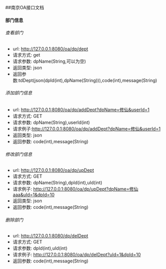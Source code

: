 ##南京OA接口文档

#### 部门信息

###### 查看部门


* url: http://127.0.0.1:8080/oa/dp/dept
* 请求方式: get
* 请求参数: dpName(String,可以为空)
* 返回类型: json
* 返回参数:tdDept(json(dpId(int),dpName(String))),code(int),message(String)

 
###### 添加部门信息
* url: http://127.0.0.1:8080/oa/dp/addDept?dpName=修仙&userId=1
* 请求方式: GET
* 请求参数: dpName(String),userId(int)
* 请求例子:http://127.0.0.1:8080/oa/dp/addDept?dpName=修仙&userId=1
* 返回类型: json
* 返回参数: code(int),message(String)


###### 修改部门信息
* url: http://127.0.0.1:8080/oa/dp/upDept
* 请求方式: GET
* 请求参数: dpName(String),dpId(int),uId(int)
* 请求例子: http://127.0.0.1:8080/oa/dp/upDept?dpName=修仙aaa&uId=1&dpId=10
* 返回类型: json
* 返回参数: code(int),message(String)

###### 删除部门
* url: http://127.0.0.1:8080/dp/delDept
* 请求方式: GET
* 请求参数: dpId(int),uId(int)
* 请求例子: http://127.0.0.1:8080/oa/dp/delDept?uId=1&dpId=10
* 返回参数: code(int),message(String)
